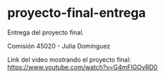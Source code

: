 # proyecto-final-entrega

Entrega del proyecto final.

Comisión 45020 - Julia Dominguez

Link del video mostrando el proyecto final: https://www.youtube.com/watch?v=G4mFlGOvRD0
